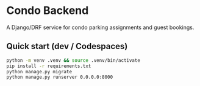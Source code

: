 # Condo Backend

A Django/DRF service for condo parking assignments and guest bookings.

## Quick start (dev / Codespaces)

```bash
python -m venv .venv && source .venv/bin/activate
pip install -r requirements.txt
python manage.py migrate
python manage.py runserver 0.0.0.0:8000
